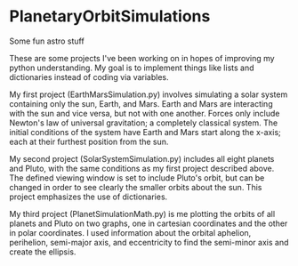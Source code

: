 # PlanetaryOrbitSimulations
Some fun astro stuff

These are some projects I've been working on in hopes of improving my python understanding. My goal is to implement things like lists and dictionaries instead of coding via variables.

My first project (EarthMarsSimulation.py) involves simulating a solar system containing only the sun, Earth, and Mars. Earth and Mars are interacting with the sun and vice versa, but not with one another. Forces only include Newton's law of universal gravitation; a completely classical system. The initial conditions of the system have Earth and Mars start along the x-axis; each at their furthest position from the sun.

My second project (SolarSystemSimulation.py) includes all eight planets and Pluto, with the same conditions as my first project described above. The defined viewing window is set to include Pluto's orbit, but can be changed in order to see clearly the smaller orbits about the sun. This project emphasizes the use of dictionaries.

My third project (PlanetSimulationMath.py) is me plotting the orbits of all planets and Pluto on two graphs, one in cartesian coordinates and the other in polar coordinates. I used information about the orbital aphelion, perihelion, semi-major axis, and eccentricity to find the semi-minor axis and create the ellipsis.
